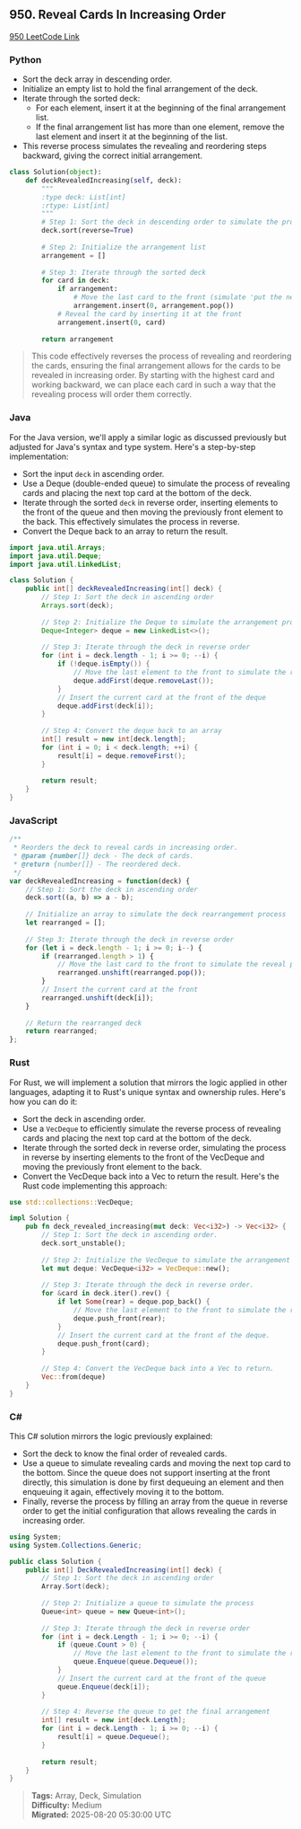 ## 950. Reveal Cards In Increasing Order
[950 LeetCode Link](https://leetcode.com/problems/reveal-cards-in-increasing-order)

### Python
- Sort the deck array in descending order.
- Initialize an empty list to hold the final arrangement of the deck.
- Iterate through the sorted deck:
    - For each element, insert it at the beginning of the final arrangement list.
    - If the final arrangement list has more than one element, remove the last element and insert it at the beginning of the list.
- This reverse process simulates the revealing and reordering steps backward, giving the correct initial arrangement.

```python
class Solution(object):
    def deckRevealedIncreasing(self, deck):
        """
        :type deck: List[int]
        :rtype: List[int]
        """
        # Step 1: Sort the deck in descending order to simulate the process backwards
        deck.sort(reverse=True)
        
        # Step 2: Initialize the arrangement list
        arrangement = []
        
        # Step 3: Iterate through the sorted deck
        for card in deck:
            if arrangement:
                # Move the last card to the front (simulate 'put the next top card at the bottom')
                arrangement.insert(0, arrangement.pop())
            # Reveal the card by inserting it at the front
            arrangement.insert(0, card)
        
        return arrangement
```
> This code effectively reverses the process of revealing and reordering the cards, ensuring the final arrangement allows for the cards to be revealed in increasing order. By starting with the highest card and working backward, we can place each card in such a way that the revealing process will order them correctly.

### Java
For the Java version, we'll apply a similar logic as discussed previously but adjusted for Java's syntax and type system. Here's a step-by-step implementation:

- Sort the input `deck` in ascending order.
- Use a Deque (double-ended queue) to simulate the process of revealing cards and placing the next top card at the bottom of the deck.
- Iterate through the sorted `deck` in reverse order, inserting elements to the front of the queue and then moving the previously front element to the back. This effectively simulates the process in reverse.
- Convert the Deque back to an array to return the result.

```java
import java.util.Arrays;
import java.util.Deque;
import java.util.LinkedList;

class Solution {
    public int[] deckRevealedIncreasing(int[] deck) {
        // Step 1: Sort the deck in ascending order
        Arrays.sort(deck);
        
        // Step 2: Initialize the Deque to simulate the arrangement process
        Deque<Integer> deque = new LinkedList<>();
        
        // Step 3: Iterate through the deck in reverse order
        for (int i = deck.length - 1; i >= 0; --i) {
            if (!deque.isEmpty()) {
                // Move the last element to the front to simulate the reordering
                deque.addFirst(deque.removeLast());
            }
            // Insert the current card at the front of the deque
            deque.addFirst(deck[i]);
        }
        
        // Step 4: Convert the deque back to an array
        int[] result = new int[deck.length];
        for (int i = 0; i < deck.length; ++i) {
            result[i] = deque.removeFirst();
        }
        
        return result;
    }
}
```

### JavaScript

```javascript
/**
 * Reorders the deck to reveal cards in increasing order.
 * @param {number[]} deck - The deck of cards.
 * @return {number[]} - The reordered deck.
 */
var deckRevealedIncreasing = function(deck) {
    // Step 1: Sort the deck in ascending order
    deck.sort((a, b) => a - b);
    
    // Initialize an array to simulate the deck rearrangement process
    let rearranged = [];
    
    // Step 3: Iterate through the deck in reverse order
    for (let i = deck.length - 1; i >= 0; i--) {
        if (rearranged.length > 1) {
            // Move the last card to the front to simulate the reveal process backwards
            rearranged.unshift(rearranged.pop());
        }
        // Insert the current card at the front
        rearranged.unshift(deck[i]);
    }
    
    // Return the rearranged deck
    return rearranged;
};
```

### Rust
For Rust, we will implement a solution that mirrors the logic applied in other languages, adapting it to Rust's unique syntax and ownership rules. Here's how you can do it:

- Sort the deck in ascending order.
- Use a `VecDeque` to efficiently simulate the reverse process of revealing cards and placing the next top card at the bottom of the deck.
- Iterate through the sorted deck in reverse order, simulating the process in reverse by inserting elements to the front of the VecDeque and moving the previously front element to the back.
- Convert the VecDeque back into a Vec to return the result.
Here's the Rust code implementing this approach:

```rust
use std::collections::VecDeque;

impl Solution {
    pub fn deck_revealed_increasing(mut deck: Vec<i32>) -> Vec<i32> {
        // Step 1: Sort the deck in ascending order.
        deck.sort_unstable();
        
        // Step 2: Initialize the VecDeque to simulate the arrangement process.
        let mut deque: VecDeque<i32> = VecDeque::new();
        
        // Step 3: Iterate through the deck in reverse order.
        for &card in deck.iter().rev() {
            if let Some(rear) = deque.pop_back() {
                // Move the last element to the front to simulate the reordering.
                deque.push_front(rear);
            }
            // Insert the current card at the front of the deque.
            deque.push_front(card);
        }
        
        // Step 4: Convert the VecDeque back into a Vec to return.
        Vec::from(deque)
    }
}
```

### C#
This C# solution mirrors the logic previously explained:

- Sort the deck to know the final order of revealed cards.
- Use a queue to simulate revealing cards and moving the next top card to the bottom. Since the queue does not support inserting at the front directly, this simulation is done by first dequeuing an element and then enqueuing it again, effectively moving it to the bottom.
- Finally, reverse the process by filling an array from the queue in reverse order to get the initial configuration that allows revealing the cards in increasing order.

```csharp
using System;
using System.Collections.Generic;

public class Solution {
    public int[] DeckRevealedIncreasing(int[] deck) {
        // Step 1: Sort the deck in ascending order
        Array.Sort(deck);
        
        // Step 2: Initialize a queue to simulate the process
        Queue<int> queue = new Queue<int>();
        
        // Step 3: Iterate through the deck in reverse order
        for (int i = deck.Length - 1; i >= 0; --i) {
            if (queue.Count > 0) {
                // Move the last element to the front to simulate the reordering
                queue.Enqueue(queue.Dequeue());
            }
            // Insert the current card at the front of the queue
            queue.Enqueue(deck[i]);
        }
        
        // Step 4: Reverse the queue to get the final arrangement
        int[] result = new int[deck.Length];
        for (int i = deck.Length - 1; i >= 0; --i) {
            result[i] = queue.Dequeue();
        }
        
        return result;
    }
}
```

> **Tags:** Array, Deck, Simulation  
> **Difficulty:** Medium  
> **Migrated:** 2025-08-20 05:30:00 UTC
